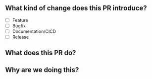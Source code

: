 ## What kind of change does this PR introduce?

- [ ] Feature
- [ ] Bugfix
- [ ] Documentation/CICD
- [ ] Release

## What does this PR do?
<!-- Describe the changes you've made. -->

## Why are we doing this?
<!-- Why is this change required? What problem does it solve? -->
